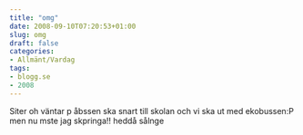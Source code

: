 ```yaml
---
title: "omg"
date: 2008-09-10T07:20:53+01:00
slug: omg
draft: false
categories:
- Allmänt/Vardag
tags:
- blogg.se
- 2008
---
```

Siter oh väntar p åbssen ska snart till skolan och vi ska ut med ekobussen:P men nu mste jag skpringa!! heddå sålnge